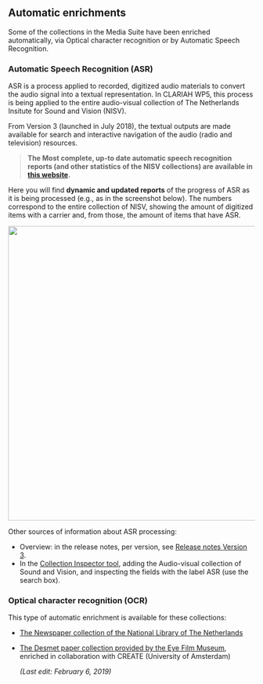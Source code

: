 ## Automatic enrichments

Some of the collections in the Media Suite have been enriched automatically, via Optical character recognition or by Automatic Speech Recognition.

### Automatic Speech Recognition (ASR)

ASR is a process applied to recorded, digitized audio materials to convert the audio signal into a textual representation. In CLARIAH WP5, this process is being applied to the entire audio-visual collection of The Netherlands Insitute for Sound and Vision (NISV).

From Version 3 (launched in July 2018), the textual outputs are made available for search and interactive navigation of the audio (radio and television) resources.

> **The Most complete, up-to date automatic speech recognition reports (and other statistics of the NISV collections) are available in [this website](https://archiefstats.beeldengeluid.nl/speech-recognition).**

Here you will find **dynamic and updated reports** of the progress of ASR as it is being processed (e.g., as in the screenshot below). The numbers correspond to the entire collection of NISV, showing the amount of digitized items with a carrier and, from those, the amount of items that have ASR.

<img src="https://github.com/CLARIAH/mediasuite-info/blob/master/docs/_images/asr_page_screenshot.jpg?raw=true" width="600px" />

Other sources of information about ASR processing:

- Overview: in the release notes, per version, see [Release notes Version 3](http://mediasuite.clariah.nl/documentation/release-notes/v3). 
- In the [Collection Inspector tool](http://mediasuite.clariah.nl/tool/collection-inspector), adding the Audio-visual collection of Sound and Vision, and inspecting the fields with the label ASR (use the search box).

### Optical character recognition (OCR)

This type of automatic enrichment is available for these collections:

- [The Newspaper collection of the National Library of The Netherlands](http://mediasuitedata.clariah.nl/dataset/kb-newspapers-test)
- [The Desmet paper collection provided by the Eye Film Museum](http://mediasuitedata.clariah.nl/dataset/desmet-paper-collection), enriched in collaboration with CREATE (University of Amsterdam)



   *(Last edit: February 6, 2019)*

